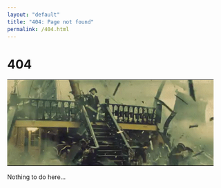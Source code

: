 ```yaml
---
layout: "default"
title: "404: Page not found"
permalink: /404.html
---
```


<div class="content404">
  <h1>404</h1>
  <img src="/assets/images/404.gif">
  <p class="lead">Nothing to do here...</p>
</div>
